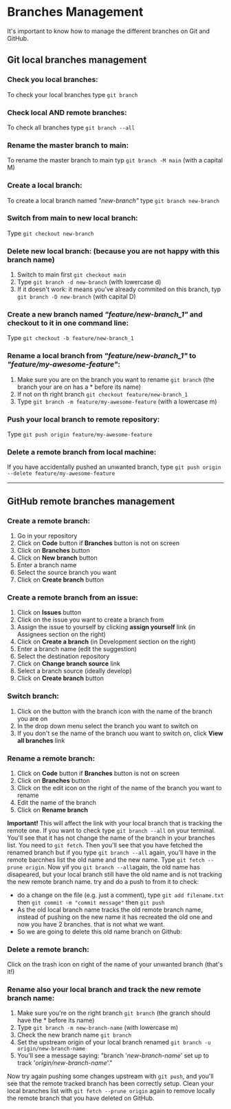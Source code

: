 # Branches Management

It's important to know how to manage the different branches on Git and GitHub.

## Git local branches management

### Check you local branches:
To check your local branches type `git branch`

### Check local AND remote branches:
To check all branches type `git branch --all`

### Rename the master branch to main:
To rename the master branch to main typ `git branch -M main` (with a capital M)

### Create a local branch:
To create a local branch named *"new-branch"* type `git branch new-branch`

### Switch from main to new local branch:
Type `git checkout new-branch`

### Delete new local branch: (because you are not happy with this branch name)
1. Switch to main first `git checkout main`
2. Type `git branch -d new-branch` (with lowercase d)
3. If it doesn't work: it means you've already commited on this branch, typ `git branch -D new-branch` (with capital D)

### Create a new branch named *"feature/new-branch_1"* and checkout to it in one command line:
Type `git checkout -b feature/new-branch_1`

### Rename a local branch from *"feature/new-branch_1"* to *"feature/my-awesome-feature"*:
1. Make sure you are on the branch you want to rename `git branch` (the branch your are on has a * before its name)
2. If not on th right branch `git checkout feature/new-branch_1`
3. Type `git branch -m feature/my-awesome-feature` (with a lowercase m)

### Push your local branch to remote repository:
Type `git push origin feature/my-awesome-feature` 

### Delete a remote branch from local machine:
If you have accidentally pushed an unwanted branch, type `git push origin --delete feature/my-awesome-feature`

---

## GitHub remote branches management

### Create a remote branch:
1. Go in your repository
2. Click on **Code** button if **Branches** button is not on screen
3. Click on **Branches** button
4. Click on **New branch** button
5. Enter a branch name
6. Select the source branch you want
7. Click on **Create branch** button

### Create a remote branch from an issue:
1. Click on **Issues** button
2. Click on the issue you want to create a branch from
3. Assign the issue to yourself by clicking **assign yourself** link (in Assignees section on the right)
4. Click on **Create a branch** (in Development section on the right)
5. Enter a branch name (edit the suggestion)
6. Select the destination repository
7. Click on **Change branch source** link
8. Select a branch source (ideally develop)
9. Click on **Create branch** button

### Switch branch:
1. Click on the button with the branch icon with the name of the branch you are on
2. In the drop down menu select the branch you want to switch on
3. If you don't se the name of the branch uou want to switch on, click **View all branches** link

### Rename a remote branch:
1. Click on **Code** button if **Branches** button is not on screen
2. Click on **Branches** button
3. Click on the edit icon on the right of the name of the branch you want to rename
4. Edit the name of the branch
5. Click on **Rename branch**

**Important!** This will affect the link with your local branch that is tracking the remote one. If you want to check type `git branch --all` on your terminal. You'll see that it has not change the name of the branch in your branches list. You need to `git fetch`. Then you'll see that you have fetched the renamed branch but if you type `git branch --all` again, you'll have in the remote barcnhes list the old name and the new name. Type `git fetch --prune origin`. Now yif you `git branch --all`again, the old name has disapeared, but your local branch still have the old name and is not tracking the new remote branch name. try and do a push to from it to check: 
- do a change on the file (e.g. just a comment), type `git add filename.txt` then `git commit -m "commit message"` then `git push`
- As the old local branch name tracks the old remote branch name, instead of pushing on the new name it has recreated the old one and now you have 2 branches. that is not what we want.
- So we are going to delete this old name branch on Github:

### Delete a remote branch:
Click on the trash icon on right of the name of your unwanted branch (that's it!)

### Rename also your local branch and track the new remote branch name:
1. Make sure you're on the right branch `git branch` (the granch should have the * before its name)
2. Type `git branch -m new-branch-name` (with lowercase m)
3. Check the new branch name `git branch`
4. Set the upstream origin of your local branch renamed `git branch -u origin/new-branch-name`
5. You'll see a message saying: "branch '*new-branch-name*' set up to track '*origin/new-branch-name*'."

Now try again pushing some changes upstream with `git push`, and you'll see that the remote tracked branch has been correctly setup.
Clean your local branches list with `git fetch --prune origin` again to remove locally the remote branch that you have deleted on GitHub.




